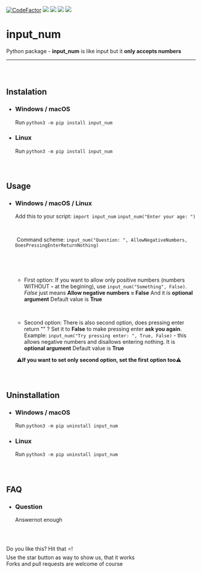 [![CodeFactor](https://www.codefactor.io/repository/github/hexagoncore/input_num/badge)](#/)
[<img src="https://img.shields.io/github/license/HexagonCore/input_num">](#/)
[<img src="https://img.shields.io/github/stars/HexagonCore/input_num">](#/)
[<img src="https://img.shields.io/github/forks/HexagonCore/input_num">](#/)
[<img src="https://img.shields.io/github/issues/HexagonCore/input_num">](#/)


# input_num
Python package - **input_num** is like input but it **only accepts numbers**
___
### ‎

## Instalation
* ### Windows / macOS
	Run `python3 -m pip install input_num`
	
* ### Linux
	Run `python3 -m pip install input_num`
### ‎

## Usage
* ### Windows / macOS / Linux
	Add this to your script:
	`import input_num`
	`input_num("Enter your age: ")`
	
	 ‎
	
	 ‎
	Command scheme: `input_num("Question: ", AllowNegativeNumbers, DoesPressingEnterReturnNothing)`
	
	 ‎
	
	 ‎
	* First option:
	    If you want to allow only positive numbers (numbers WITHOUT **-** at the begining), use `input_num("Something", False)`.
	    *False* just means **Allow negative numbers = False**
	    And it is **optional argument**
	    Default value is **True**
	
	 ‎
	* Second option:
	    There is also second option, does pressing enter return "" ? Set it to **False** to make pressing enter **ask you again**.
	    Example: `input_num("Try pressing enter: ", True, False)` - this allows negative numbers and disallows entering nothing.
	    It is **optional argument**
	    Default value is **True**
	
	 ‎
⚠️**If you want to set only second option, set the first option too**⚠️
	

### ‎

## Uninstallation
* ### Windows / macOS
	Run `python3 -m pip uninstall input_num`
	
* ### Linux
	Run `python3 -m pip uninstall input_num`

### ‎
## FAQ
* ### Question
	Answernot enough
### ‎


Do you like this? Hit that ⭐!                                
Use the star button as way to show us, that it works              
Forks and pull requests are welcome of course
 

